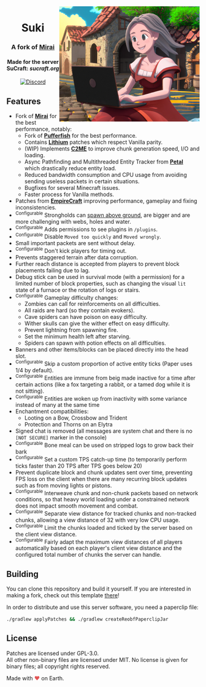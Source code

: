 <img src="logo.png" alt="Suki logo" align="right">
<div align="center">
  <h1>Suki</h1>
  <h3>A fork of <a href="https://github.com/etil2jz/Mirai">Mirai</a></h3>
  <h4>Made for the server SuCraft: <i>sucraft.org</i></h4>
  
  [![Discord](https://img.shields.io/discord/363647798949969922?color=5865F2&label=discord&style=for-the-badge)](https://discord.com/invite/pbsPkpUjG4)
</div>

## Features

- Fork of **[Mirai](https://github.com/etil2jz/Mirai)** for the best performance, notably:
    - Fork of **[Pufferfish](https://github.com/pufferfish-gg/Pufferfish)** for the best performance.
    - Contains **[Lithium](https://github.com/CaffeineMC/lithium-fabric)** patches which respect Vanilla parity.
    - (WIP) Implements **[C2ME](https://github.com/RelativityMC/C2ME-fabric)** to improve chunk generation speed, I/O and loading.
    - Async Pathfinding and Multithreaded Entity Tracker from **[Petal](https://github.com/Bloom-host/Petal)** which drastically reduce entity load.
    - Reduced bandwidth consumption and CPU usage from avoiding sending useless packets in certain situations.
    - Bugfixes for several Minecraft issues.
    - Faster process for Vanilla methods.
- Patches from **[EmpireCraft](https://github.com/starlis/empirecraft)** improving performance, gameplay and fixing inconsistencies.
- <sup>Configurable</sup> Strongholds can [spawn above ground](https://cdn.discordapp.com/attachments/363647799373463562/990000668611854357/2022-06-24_23.07.08.png), are bigger and are more challenging with webs, holes and water.
- <sup>Configurable</sup> Adds permissions to see plugins in `/plugins`.
- <sup>Configurable</sup> Disable `Moved too quickly` and `Moved wrongly`.
- Small important packets are sent without delay.
- <sup>Configurable</sup> Don't kick players for timing out.
- Prevents staggered terrain after data corruption.
- Further reach distance is accepted from players to prevent block placements failing due to lag.
- Debug stick can be used in survival mode (with a permission) for a limited number of block properties, such as changing the visual `lit` state of a furnace or the rotation of logs or stairs.
- <sup>Configurable</sup> Gameplay difficulty changes:
    - Zombies can call for reinforcements on all difficulties.
    - All raids are hard (so they contain evokers).
    - Cave spiders can have poison on easy difficulty.
    - Wither skulls can give the wither effect on easy difficulty.
    - Prevent lightning from spawning fire.
    - Set the minimum health left after starving.
    - Spiders can spawn with potion effects on all difficulties.
- Banners and other items/blocks can be placed directly into the head slot.
- <sup>Configurable</sup> Skip a custom proportion of active entity ticks (Paper uses 1/4 by default).
- <sup>Configurable</sup> Entities are immune from beig made inactive for a time after certain actions (like a fox targeting a rabbit, or a tamed dog while it is not sitting).
- <sup>Configurable</sup> Entities are woken up from inactivity with some variance instead of many at the same time
- Enchantment compatibilities:
    - Looting on a Bow, Crossbow and Trident
    - Protection and Thorns on an Elytra
- Signed chat is removed (all messages are system chat and there is no `[NOT SECURE]` marker in the console)
- <sup>Configurable</sup> Bone meal can be used on stripped logs to grow back their bark
- <sup>Configurable</sup> Set a custom TPS catch-up time (to temporarily perform ticks faster than 20 TPS after TPS goes below 20)
- Prevent duplicate block and chunk updates sent over time, preventing FPS loss on the client when there are many recurring block updates such as from moving lights or pistons.
- <sup>Configurable</sup> Interweave chunk and non-chunk packets based on network conditions, so that heavy world loading under a constrained network does not impact smooth movement and combat.
- <sup>Configurable</sup> Separate view distance for tracked chunks and non-tracked chunks, allowing a view distance of 32 with very low CPU usage.
- <sup>Configurable</sup> Limit the chunks loaded and ticked by the server based on the client view distance.
- <sup>Configurable</sup> Fairly adapt the maximum view distances of all players automatically based on each player's client view distance and the configured total number of chunks the server can handle.

## Building

You can clone this repository and build it yourself.
If you are interested in making a fork, check out this template [there](https://github.com/PaperMC/paperweight-examples)!

In order to distribute and use this server software, you need a paperclip file:

```bash
./gradlew applyPatches && ./gradlew createReobfPaperclipJar
```

## License
Patches are licensed under GPL-3.0.  
All other non-binary files are licensed under MIT.
No license is given for binary files; all copyright rights reserved.

Made with <span style="color: #e25555;">&#9829;</span> on Earth.
